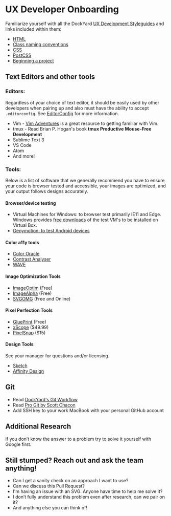 # UX Developer Onboarding

Familiarize yourself with all the DockYard
[UX Development Styleguides](https://github.com/dockyard/styleguides/tree/master/ux-dev)
and links included within them:

* [HTML](https://github.com/dockyard/styleguides/blob/master/ux-dev/html.md)
* [Class naming conventions](https://github.com/dockyard/styleguides/blob/master/ux-dev/class-naming-conventions.md)
* [CSS](https://github.com/dockyard/styleguides/blob/master/ux-dev/css.md)
* [PostCSS](https://github.com/dockyard/styleguides/blob/master/ux-dev/postcss.md)
* [Beginning a project](https://github.com/dockyard/styleguides/blob/master/ux-dev/beginning-a-project.md)

## Text Editors and other tools

### Editors:

Regardless of your choice of text editor, it should be easily used by other developers when pairing up and also must have the ability to accept `.editorconfig`. See [EditorConfig](http://editorconfig.org/#download) for more information.

* Vim -  [Vim Adventures](http://vim-adventures.com/) is a great resource to getting familiar with Vim.
* tmux - Read Brian P. Hogan's book __tmux Productive Mouse-Free Development__
* Sublime Text 3
* VS Code
* Atom
* And more!

### Tools:

Below is a list of software that we generally recommend you have to ensure your code is browser tested and accessible, your images are optimized, and your output follows designs accurately.

#### Browser/device testing

* Virtual Machines for Windows: to browser test primarily IE11 and Edge. Windows provides [free downloads](https://developer.microsoft.com/en-us/microsoft-edge/tools/vms/) of the test VM's to be installed on Virtual Box.
* [Genymotion: to test Android devices](https://www.genymotion.com/)

#### Color a11y tools
  * [Color Oracle](http://colororacle.org/)
  * [Contrast Analyser](https://developer.paciellogroup.com/resources/contrastanalyser/)
  * [WAVE](https://chrome.google.com/webstore/detail/wave-evaluation-tool/jbbplnpkjmmeebjpijfedlgcdilocofh)

#### Image Optimization Tools
  * [ImageOptim](https://imageoptim.com/mac) (Free)
  * [ImageAlpha](https://pngmini.com/) (Free)
  * [SVGOMG](https://jakearchibald.github.io/svgomg/) (Free and Online)

#### Pixel Perfection Tools
  * [GluePrint](http://glueprintapp.com/) (Free)
  * [xScope](https://xscopeapp.com/) ($49.99)
  * [PixelSnap](https://getpixelsnap.com/) ($15)

#### Design Tools
See your manager for questions and/or licensing.
* [Sketch](https://www.sketchapp.com/)
* [Affinity Design](http://affinity.serif.com/designer)

## Git

* Read [DockYard's Git Workflow](https://github.com/DockYard/wiki/blob/master/git-workflow.md)
* Read
  [Pro Git by Scott Chacon](http://git-scm.com/book/en/v2)
* Add SSH key to your work MacBook with your personal GitHub account

## Additional Research

If you don’t know the answer to a problem try to solve it yourself
with Google first. 

## Still stumped? Reach out and ask the team anything! 

* Can I get a sanity check on an approach I want to use? 
* Can we discuss this Pull Request?
* I'm having an issue with an SVG. Anyone have time to help me solve it? 
* I don’t fully understand this problem even after research, can we pair on it?
* And anything else you can think of! 